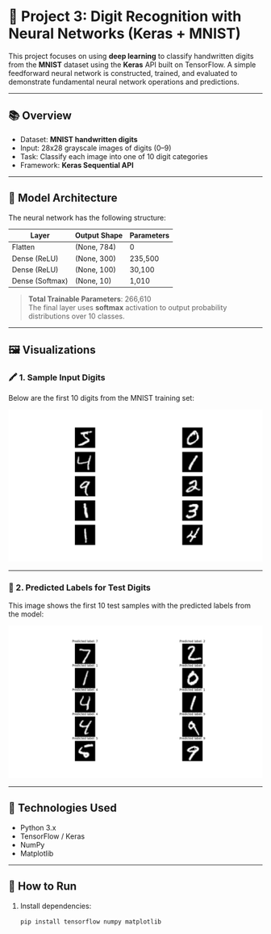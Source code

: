 # 🤖 Project 3: Digit Recognition with Neural Networks (Keras + MNIST)

This project focuses on using **deep learning** to classify handwritten digits from the **MNIST** dataset using the **Keras** API built on TensorFlow. A simple feedforward neural network is constructed, trained, and evaluated to demonstrate fundamental neural network operations and predictions.

---

## 📚 Overview

- Dataset: **MNIST handwritten digits**
- Input: 28x28 grayscale images of digits (0–9)
- Task: Classify each image into one of 10 digit categories
- Framework: **Keras Sequential API**

---

## 🧠 Model Architecture

The neural network has the following structure:

| Layer         | Output Shape | Parameters |
|---------------|---------------|------------|
| Flatten       | (None, 784)   | 0          |
| Dense (ReLU)  | (None, 300)   | 235,500    |
| Dense (ReLU)  | (None, 100)   | 30,100     |
| Dense (Softmax)| (None, 10)   | 1,010      |

> **Total Trainable Parameters**: 266,610  
> The final layer uses **softmax** activation to output probability distributions over 10 classes.

---

## 🖼️ Visualizations

### 🖍️ 1. Sample Input Digits
Below are the first 10 digits from the MNIST training set:

![MNIST Sample Inputs](Figure_1.png)

---

### 🧪 2. Predicted Labels for Test Digits
This image shows the first 10 test samples with the predicted labels from the model:

![MNIST Predictions](Figure_2.png)

---

## 🧪 Technologies Used

- Python 3.x
- TensorFlow / Keras
- NumPy
- Matplotlib

---

## 🚀 How to Run

1. Install dependencies:
   ```bash
   pip install tensorflow numpy matplotlib
